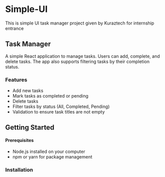 # Simple-UI
This is simple UI task manager project given by Kuraztech for internship entrance
## Task Manager

A simple React application to manage tasks. Users can add, complete, and delete tasks. The app also supports filtering tasks by their completion status.

### Features

- Add new tasks
- Mark tasks as completed or pending
- Delete tasks
- Filter tasks by status (All, Completed, Pending)
- Validation to ensure task titles are not empty

## Getting Started

#### Prerequisites

- Node.js installed on your computer
- npm or yarn for package management

### Installation
